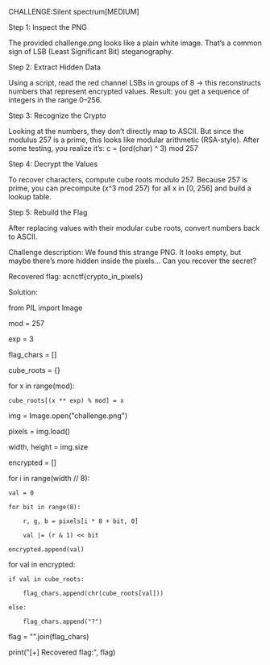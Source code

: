 CHALLENGE:Silent spectrum[MEDIUM]

Step 1: Inspect the PNG

The provided challenge.png looks like a plain white image. That’s a common sign of LSB (Least Significant Bit) steganography.

Step 2: Extract Hidden Data

Using a script, read the red channel LSBs in groups of 8 → this reconstructs numbers that represent encrypted values.
Result: you get a sequence of integers in the range 0–256.

Step 3: Recognize the Crypto

Looking at the numbers, they don’t directly map to ASCII. But since the modulus 257 is a prime, this looks like modular arithmetic (RSA-style).
After some testing, you realize it’s:
c = (ord(char) ^ 3) mod 257

Step 4: Decrypt the Values

To recover characters, compute cube roots modulo 257.
Because 257 is prime, you can precompute (x^3 mod 257) for all x in [0, 256] and build a lookup table.

Step 5: Rebuild the Flag

After replacing values with their modular cube roots, convert numbers back to ASCII.

Challenge description:
We found this strange PNG. 
It looks empty, but maybe there’s more hidden inside the pixels...
Can you recover the secret?


Recovered flag:
acnctf{crypto_in_pixels}


Solution:

from PIL import Image


mod = 257

exp = 3

flag_chars = []


cube_roots = {}

for x in range(mod):
    
    cube_roots[(x ** exp) % mod] = x


img = Image.open("challenge.png")

pixels = img.load()

width, height = img.size


encrypted = []

for i in range(width // 8):
    
    val = 0
    
    for bit in range(8):
        
        r, g, b = pixels[i * 8 + bit, 0]
        
        val |= (r & 1) << bit
    
    encrypted.append(val)


for val in encrypted:
    
    if val in cube_roots:
    
        flag_chars.append(chr(cube_roots[val]))
    
    else:
    
        flag_chars.append("?")

flag = "".join(flag_chars)

print("[+] Recovered flag:", flag)



